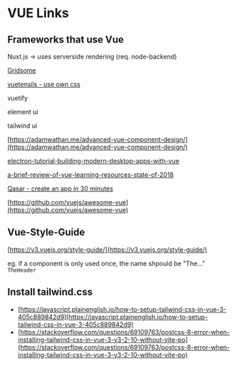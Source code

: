 # VUE Links

## Frameworks that use Vue

Nuxt.js -> uses serverside rendering (req. node-backend)

[Gridsome](https://gridsome.org/)

[vuetensils - use own css](https://vuetensils.stegosource.com/)

vuetify

element ui

tailwind ui

[https://adamwathan.me/advanced-vue-component-design/](https://adamwathan.me/advanced-vue-component-design/)

[electron-tutorial-building-modern-desktop-apps-with-vue](https://auth0.com/blog/electron-tutorial-building-modern-desktop-apps-with-vue-js/)

[a-brief-review-of-vue-learning-resources-state-of-2018](https://medium.com/hypefactors/a-brief-review-of-vue-learning-resources-state-of-2018-9f9ea0a08a89)

[Qasar - create an app in 30 minutes](https://www.youtube.com/watch?v=GV-D85D9KJQ&feature=emb_logo)

[https://github.com/vuejs/awesome-vue](https://github.com/vuejs/awesome-vue)

## Vue-Style-Guide

[https://v3.vuejs.org/style-guide/](https://v3.vuejs.org/style-guide/)

eg. if a component is only used once, the name shpould be "The..." `TheHeader`

## Install tailwind.css

- [https://javascript.plainenglish.io/how-to-setup-tailwind-css-in-vue-3-405c889842d9](https://javascript.plainenglish.io/how-to-setup-tailwind-css-in-vue-3-405c889842d9)
- [https://stackoverflow.com/questions/69109763/postcss-8-error-when-installing-tailwind-css-in-vue-3-v3-2-10-without-vite-po](https://stackoverflow.com/questions/69109763/postcss-8-error-when-installing-tailwind-css-in-vue-3-v3-2-10-without-vite-po)
